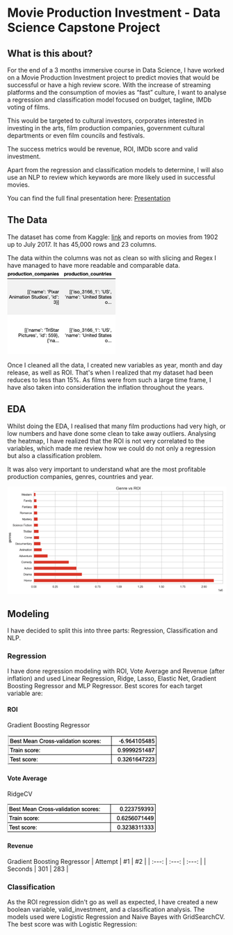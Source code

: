 # Movie Production Investment - Data Science Capstone Project
## What is this about?
For the end of a 3 months immersive course in Data Science, I have worked on a Movie Production Investment project to predict movies that would be successful or have a high review score. With the increase of streaming platforms and the consumption of movies as “fast” culture, I want to analyse a regression and classification model focused on budget, tagline, IMDb voting of films.

This would be targeted to cultural investors, corporates interested in investing in the arts, film production companies, government cultural departments or even film councils and festivals.

The success metrics would be revenue, ROI, IMDb score and valid investment.

Apart from the regression and classification models to determine, I will also use an NLP to review which keywords are more likely used in successful movies.

You can find the full final presentation here: [Presentation](https://drive.google.com/file/d/13ArjcJvJxSgU26o6gYyKnUr5I4HkOlHa/view)

## The Data
The dataset has come from Kaggle: [link](https://www.kaggle.com/rounakbanik/the-movies-dataset?select=movies_metadata.csv) and reports on movies from 1902 up to July 2017. It has 45,000 rows and 23 columns.

The data within the columns was not as clean so with slicing and Regex I have managed to have more readable and comparable data. ![](column_clean.png)

Once I cleaned all the data, I created new variables as year, month and day release, as well as ROI. That's when I realized that my dataset had been reduces to less than 15%. As films were from such a large time frame, I have also taken into consideration the inflation throughout the years.

## EDA
Whilst doing the EDA, I realised that many film productions had very high, or low numbers and have done some clean to take away outliers. Analysing the heatmap, I have realized that the ROI is not very correlated to the variables, which made me review how we could do not only a regression but also a classification problem. 

It was also very important to understand what are the most profitable production companies, genres, countries and year. 

![](EDA_genres.png)

## Modeling
I have decided to split this into three parts: Regression, Classification and NLP.

### Regression
I have done regression modeling with ROI, Vote Average and Revenue (after inflation) and used Linear Regression, Ridge, Lasso, Elastic Net, Gradient Boosting Regressor and MLP Regressor. Best scores for each target variable are:

#### ROI
Gradient Boosting Regressor

![](ROI_Gradient_Boosting_Regressor.png)

#### Vote Average
RidgeCV

![](vote_average_ridgeCV.png)

#### Revenue
Gradient Boosting Regressor
| Attempt | #1 | #2 |
| :---: | :---: | :---: |
| Seconds | 301 | 283 |


### Classification
As the ROI regression didn't go as well as expected, I have created a new boolean variable, valid_investment, and a classification analysis. The models used were Logistic Regression and Naive Bayes with GridSearchCV. The best score was with Logistic Regression:

